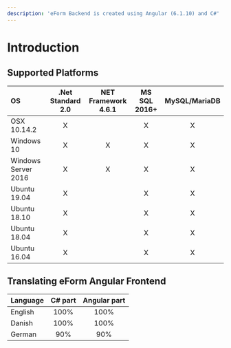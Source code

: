 ```yaml
---
description: 'eForm Backend is created using Angular (6.1.10) and C#'
---
```


# Introduction

## Supported Platforms

| OS | .Net Standard 2.0 | NET Framework 4.6.1 | MS SQL 2016+ | MySQL/MariaDB |
| :--- | :---: | :---: | :---: | :---: |
| OSX 10.14.2 | X |  | X | X |
| Windows 10 | X | X | X | X |
| Windows Server 2016 | X | X | X | X |
| Ubuntu 19.04 | X |  | X | X |
| Ubuntu 18.10 | X |  | X | X |
| Ubuntu 18.04 | X |  | X | X |
| Ubuntu 16.04 | X |  | X | X |

## Translating eForm Angular Frontend

| Language | C\# part | Angular part |
| :--- | :---: | :---: |
| English | 100% | 100% |
| Danish | 100% | 100% |
| German | 90% | 90% |
